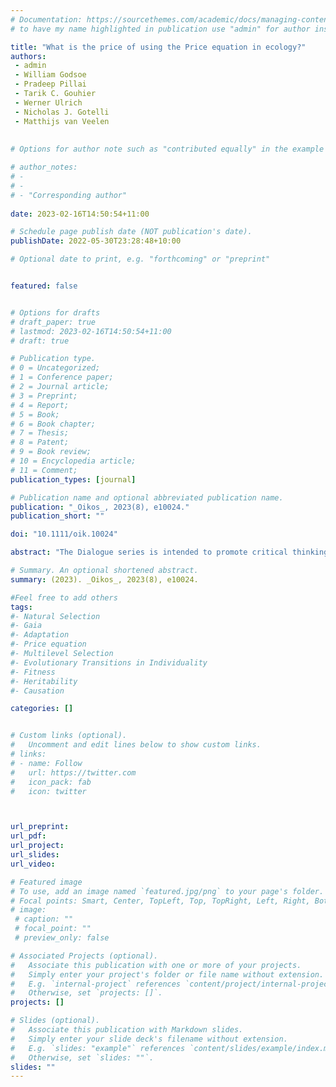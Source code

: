```yaml
---
# Documentation: https://sourcethemes.com/academic/docs/managing-content/ 
# to have my name highlighted in publication use "admin" for author instead of Pierrick Bourrat

title: "What is the price of using the Price equation in ecology?"
authors:
 - admin
 - William Godsoe
 - Pradeep Pillai
 - Tarik C. Gouhier
 - Werner Ulrich
 - Nicholas J. Gotelli
 - Matthijs van Veelen
 
 
# Options for author note such as "contributed equally" in the example below, assuming they are three authors, the third author is corresponding author.

# author_notes:
# - 
# - 
# - "Corresponding author"
 
date: 2023-02-16T14:50:54+11:00

# Schedule page publish date (NOT publication's date).
publishDate: 2022-05-30T23:28:48+10:00

# Optional date to print, e.g. "forthcoming" or "preprint"


featured: false


# Options for drafts
# draft_paper: true
# lastmod: 2023-02-16T14:50:54+11:00
# draft: true

# Publication type.
# 0 = Uncategorized;
# 1 = Conference paper;
# 2 = Journal article;
# 3 = Preprint;
# 4 = Report;
# 5 = Book;
# 6 = Book chapter;
# 7 = Thesis;
# 8 = Patent;
# 9 = Book review;
# 10 = Encyclopedia article;
# 11 = Comment;
publication_types: [journal]

# Publication name and optional abbreviated publication name.
publication: "_Oikos_, 2023(8), e10024."
publication_short: ""

doi: "10.1111/oik.10024"

abstract: "The Dialogue series is intended to promote critical thinking and the expression of contrasting or even opposing viewpoints on important ecological topics. Here, seven researchers debate the use of the Price equation, a framework that has long been used in evolution to analyze temporal changes in the frequency of traits and alleles. This Dialogue describes different philosophical and mathematical perspectives on the application of the Price equation to ecological questions such as the relationship between biodiversity and ecosystem functioning (BEF). The hope is that the broader scientific community will benefit from these contrasting viewpoints."

# Summary. An optional shortened abstract.
summary: (2023). _Oikos_, 2023(8), e10024.

#Feel free to add others
tags:
#- Natural Selection
#- Gaia
#- Adaptation
#- Price equation
#- Multilevel Selection
#- Evolutionary Transitions in Individuality
#- Fitness
#- Heritability
#- Causation

categories: []


# Custom links (optional).
#   Uncomment and edit lines below to show custom links.
# links:
# - name: Follow
#   url: https://twitter.com
#   icon_pack: fab
#   icon: twitter



url_preprint:
url_pdf:
url_project:
url_slides:
url_video:

# Featured image
# To use, add an image named `featured.jpg/png` to your page's folder. 
# Focal points: Smart, Center, TopLeft, Top, TopRight, Left, Right, BottomLeft, Bottom, BottomRight.
# image:
 # caption: ""
 # focal_point: ""
 # preview_only: false

# Associated Projects (optional).
#   Associate this publication with one or more of your projects.
#   Simply enter your project's folder or file name without extension.
#   E.g. `internal-project` references `content/project/internal-project/index.md`.
#   Otherwise, set `projects: []`.
projects: []

# Slides (optional).
#   Associate this publication with Markdown slides.
#   Simply enter your slide deck's filename without extension.
#   E.g. `slides: "example"` references `content/slides/example/index.md`.
#   Otherwise, set `slides: ""`.
slides: ""
---
```

